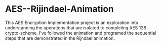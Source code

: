 # AES--Rijindael-Animation
This AES Encryption Implementation project is an exploration into understanding the operations that are isolated to completing AES 128 crypto-scheme. I've followed the animation and programed the sequential steps that are demonstrated in the Rijndael animation.
